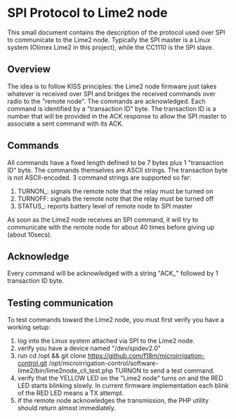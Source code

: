 # SPI Protocol to Lime2 node #

This small document contains the description of the protocol used over SPI to
communicate to the Lime2 node.
Typically the SPI master is a Linux system (Olimex Lime2 in this project), while
the CC1110 is the SPI slave.

## Overview ##

The idea is to follow KISS principles: the Lime2 node firmware just takes whatever
is received over SPI and bridges the received commands over radio to the "remote node".
The commands are acknowledged. 
Each command is identified by a "transaction ID" byte.
The transaction ID is a number that will be provided in the ACK response to allow the 
SPI master to associate a sent command with its ACK.

## Commands ##

All commands have a fixed length defined to be 7 bytes plus 1 "transaction ID" byte.
The commands themselves are ASCII strings. The transaction byte is not ASCII-encoded.
3 command strings are supported so far:
 1. TURNON_: signals the remote note that the relay must be turned on
 2. TURNOFF: signals the remote note that the relay must be turned off
 3. STATUS_: reports battery level of remote node to SPI master

As soon as the Lime2 node receives an SPI command, it will try to communicate with the
remote node for about 40 times before giving up (about 10secs).

## Acknowledge ##

Every command will be acknowledged with a string "ACK_" followed by 1 transaction ID byte.

## Testing communication ##

To test commands toward the Lime2 node, you must first verify you have a working setup:
1) log into the Linux system attached via SPI to the Lime2 node.
2) verify you have a device named "/dev/spidev2.0"
3) run
      cd /opt && git clone https://github.com/f18m/microirrigation-control.git
      /opt/microirrigation-control/software-lime2/bin/lime2node_cli_test.php TURNON
   to send a test command.
4) verify that the YELLOW LED on the "Lime2 node" turns on and the RED LED starts blinking
   slowly. In current firmware implementation each blink of the RED LED means a TX attempt.
5) if the remote node acknowledges the transmission, the PHP utility should return almost immediately.